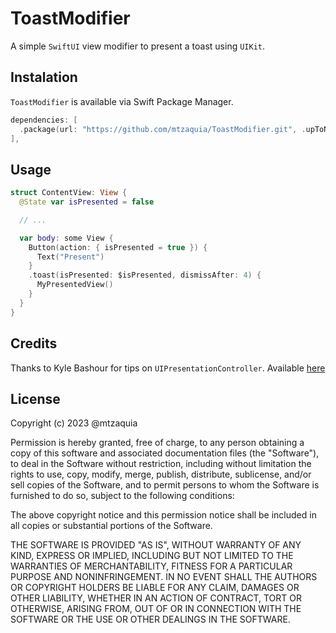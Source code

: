 # ToastModifier

A simple `SwiftUI` view modifier to present a toast using `UIKit`.

## Instalation

`ToastModifier` is available via Swift Package Manager.

```swift
dependencies: [
  .package(url: "https://github.com/mtzaquia/ToastModifier.git", .upToNextMajor(from: "1.0.0")),
],
```

## Usage

```swift
struct ContentView: View {
  @State var isPresented = false

  // ...

  var body: some View {
    Button(action: { isPresented = true }) {
      Text("Present")
    }
    .toast(isPresented: $isPresented, dismissAfter: 4) {
      MyPresentedView()
    }
  }
}
```

## Credits
Thanks to Kyle Bashour for tips on `UIPresentationController`. Available [here](https://kylebashour.com/posts/custom-view-controller-presentation-tips)

## License

Copyright (c) 2023 @mtzaquia

Permission is hereby granted, free of charge, to any person obtaining a copy
of this software and associated documentation files (the "Software"), to deal
in the Software without restriction, including without limitation the rights
to use, copy, modify, merge, publish, distribute, sublicense, and/or sell
copies of the Software, and to permit persons to whom the Software is
furnished to do so, subject to the following conditions:

The above copyright notice and this permission notice shall be included in all
copies or substantial portions of the Software.

THE SOFTWARE IS PROVIDED "AS IS", WITHOUT WARRANTY OF ANY KIND, EXPRESS OR
IMPLIED, INCLUDING BUT NOT LIMITED TO THE WARRANTIES OF MERCHANTABILITY,
FITNESS FOR A PARTICULAR PURPOSE AND NONINFRINGEMENT. IN NO EVENT SHALL THE
AUTHORS OR COPYRIGHT HOLDERS BE LIABLE FOR ANY CLAIM, DAMAGES OR OTHER
LIABILITY, WHETHER IN AN ACTION OF CONTRACT, TORT OR OTHERWISE, ARISING FROM,
OUT OF OR IN CONNECTION WITH THE SOFTWARE OR THE USE OR OTHER DEALINGS IN THE
SOFTWARE.
